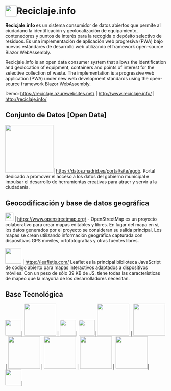 # <img src="https://reciclaje.azurewebsites.net/content/img/Icon-Reciclaje-Info.svg" width="35" style="float:left;"> Reciclaje.info
<strong>Recicjale.info </strong>  es un sistema consumidor de datos abiertos que permite al ciudadano la identificación y geolocalización de equipamiento, contenedores y puntos de interés para la recogida o depósito selectivo de residuos. 
Es una implementación de aplicación web progresiva (PWA) bajo nuevos estándares de desarrollo web utilizando el framework open-source Blazor WebAssembly.

Recicjale.info is an open data consumer system that allows the identification and geolocation of equipment, containers and points of interest for the selective collection of waste. The implementation is a progressive web application (PWA) under new web development standards using the open-source framework Blazor WebAssembly.

Demo: https://reciclaje.azurewebsites.net/  | http://www.reciclaje.info/ | http://reciclaje.info/


## Conjunto de Datos [Open Data]
<img src="https://datos.madrid.es/FwFront/portal_egob/new/img/portal_logo_h.png" width="150">|
https://datos.madrid.es/portal/site/egob. Portal dedicado a promover el acceso a los datos del gobierno municipal e impulsar el desarrollo de herramientas creativas para atraer y servir a la ciudadanía.
## Geocodificación y base de datos geográfica
<img src="https://www.openstreetmap.org/assets/osm_logo-d4979005d8a03d67bbf051b4e7e6ef1b26c6a34a5cd1b65908e2947c360ca391.svg" width="25"> | 
https://www.openstreetmap.org/ - OpenStreetMap es un proyecto colaborativo para crear mapas editables y libres. En lugar del mapa en sí, los datos generados por el proyecto se consideran su salida principal. Los mapas se crean utilizando información geográfica capturada con dispositivos GPS móviles, ortofotografías y otras fuentes libres.

<img src="https://www.vectorlogo.zone/logos/leafletjs/leafletjs-ar21.svg" width="50"> | https://leafletjs.com/
Leaflet es la principal biblioteca JavaScript de código abierto para mapas interactivos adaptados a dispositivos móviles. Con un peso de sólo 39 KB de JS, tiene todas las características de mapeo que la mayoría de los desarrolladores necesitan.

## Base Tecnológica

<img src="https://upload.wikimedia.org/wikipedia/commons/e/ee/.NET_Core_Logo.svg" width="50">| 
<img src="https://www.vectorlogo.zone/logos/webassembly/webassembly-ar21.svg" width="100"> |
<img src="https://raw.githubusercontent.com/simple-icons/simple-icons/master/icons/blazor.svg" width="50">|
<img src="https://user-images.githubusercontent.com/100622467/167579986-758db4a3-b124-4b04-9ed0-5059023558ca.png" width="50">| 
<img src="https://www.vectorlogo.zone/logos/microsoft_azure/microsoft_azure-ar21.svg" width="100"> |
<img src="https://www.vectorlogo.zone/logos/w3_css/w3_css-ar21.svg" width="100"> |
<img src="https://www.vectorlogo.zone/logos/w3_html5/w3_html5-ar21.svg" width="100"> |
<img src="https://www.vectorlogo.zone/logos/javascript/javascript-ar21.svg" width="100"> | 
<img src="https://www.vectorlogo.zone/logos/w3c_xml/w3c_xml-ar21.svg" width="100"> |
<img src="https://www.vectorlogo.zone/logos/json/json-ar21.svg" width="100">|
<img src="https://upload.wikimedia.org/wikipedia/commons/3/3d/Logo_CSV.svg" width="50">|


